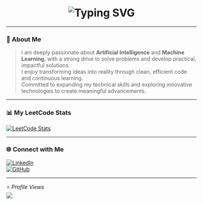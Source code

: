 <!-- Animated Header -->
<h1 align="center">
  <img src="https://readme-typing-svg.herokuapp.com?font=Roboto+Mono&weight=700&size=28&pause=1000&color=36BCF7&center=true&vCenter=true&width=550&lines=Hey+there%2C+I'm+Toufiq!+👋" alt="Typing SVG" />
</h1>

---

### 🌟 About Me  
> I am deeply passionate about **Artificial Intelligence** and **Machine Learning**, with a strong drive to solve problems and develop practical, impactful solutions.  
> I enjoy transforming ideas into reality through clean, efficient code and continuous learning.  
> Committed to expanding my technical skills and exploring innovative technologies to create meaningful advancements.  

---

### 📊 My LeetCode Stats  

[![LeetCode Stats](https://leetcard.jacoblin.cool/Toufiq7700?theme=dark&font=Roboto&ext=heatmap)](https://leetcode.com/u/Toufiq7700/)

---

### 🌐 Connect with Me  

[![LinkedIn](https://img.shields.io/badge/LinkedIn-0A66C2?style=for-the-badge&logo=linkedin&logoColor=white)](your_linkedin_link_here)  
[![GitHub](https://img.shields.io/badge/GitHub-181717?style=for-the-badge&logo=github&logoColor=white)](https://github.com/ToufiqImroz)

---

⭐ *Profile Views*  
![](https://komarev.com/ghpvc/?username=ToufiqImroz&color=blue)
